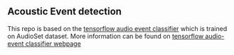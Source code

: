 ## Acoustic Event detection

This repo is based on the [tensorflow audio event classifier](https://tfhub.dev/google/yamnet/1) which is trained on AudioSet dataset.
More information can be found on [tensorflow audio-event classifier webpage](https://tfhub.dev/google/yamnet/1)

